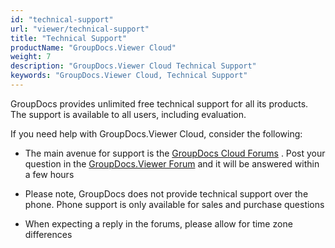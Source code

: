 ```yaml
---
id: "technical-support"
url: "viewer/technical-support"
title: "Technical Support"
productName: "GroupDocs.Viewer Cloud"
weight: 7
description: "GroupDocs.Viewer Cloud Technical Support"
keywords: "GroupDocs.Viewer Cloud, Technical Support"
---
```


GroupDocs provides unlimited free technical support for all its products. The support is available to all users, including evaluation.

If you need help with GroupDocs.Viewer Cloud, consider the following:

* The main avenue for support is the [GroupDocs Cloud Forums](https://forum.groupdocs.cloud/) . Post your question in the [GroupDocs.Viewer Forum](https://forum.groupdocs.cloud/c/viewer) and it will be answered within a few hours

* Please note, GroupDocs does not provide technical support over the phone. Phone support is only available for sales and purchase questions

* When expecting a reply in the forums, please allow for time zone differences
